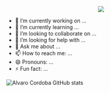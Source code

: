 <p align="center"><img src="https://i.imgur.com/A6bWGFl.gif"/></p>

- 🔭 I’m currently working on ...
- 🌱 I’m currently learning ...
- 👯 I’m looking to collaborate on ...
- 🤔 I’m looking for help with ...
- 💬 Ask me about ...
- 📫 How to reach me: ...
- 😄 Pronouns: ...
- ⚡ Fun fact: ...


![Alvaro Cordoba GitHub stats](https://github-readme-stats.vercel.app/api?username=AlvaroCordoba-5
)


